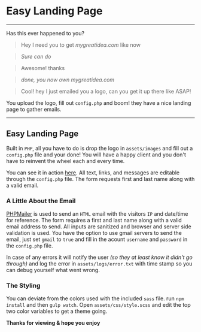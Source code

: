 Easy Landing Page
=================

---------------------
Has this ever happened to you?
> Hey I need you to get *mygreatidea.com* like now

> *Sure can do*

> Awesome! thanks

> *done, you now own mygreatidea.com*

> Cool! hey I just emailed you a logo, can you get it up there like ASAP!

You upload the logo, fill out `config.php` and boom! they have a nice landing page to gather emails.

--------------------

## Easy Landing Page

Built in `PHP`, all you have to do is drop the logo in `assets/images` and fill out a  `config.php` file and your done!  You will have a happy client and you don't have to reinvent the wheel each and every time.

You can see it in action [here](http://easylandingpage.danferth.com).  All text, links, and messages are editable through the `config.php` file. The form requests first and last name along with a valid email.

### A Little About the Email

[PHPMailer](https://github.com/PHPMailer/PHPMailer) is used to send an `HTML` email with the visitors `IP` and date/time for reference. The form requires a first and last name along with a valid email address to send.  All inputs are sanitized and browser and server side validation is used.  You have the option to use gmail servers to send the email, just set `gmail` to `true` and fill in the acount `username` and `password` in the `config.php` file.

In case of any errors it will notify the user *(so they at least know it didn't go through)* and log the error in `assets/logs/error.txt` with time stamp so you can debug yourself what went wrong.

### The Styling

You can deviate from the colors used with the included `sass` file.  run `npm install` and then `gulp watch`.  Open `assets/css/style.scss` and edit the top two color variables to get a theme going.

**Thanks for viewing & hope you enjoy**